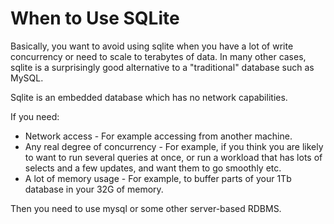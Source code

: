 # When to Use SQLite
Basically, you want to avoid using sqlite when you have a lot of write concurrency or need to scale to terabytes of data. In many other cases, sqlite is a surprisingly good alternative to a "traditional" database such as MySQL.

Sqlite is an embedded database which has no network capabilities.

If you need:
- Network access - For example accessing from another machine.
- Any real degree of concurrency - For example, if you think you are likely to want to run several queries at once, or run a workload that has lots of selects and a few updates, and want them to go smoothly etc.
- A lot of memory usage - For example, to buffer parts of your 1Tb database in your 32G of memory.

Then you need to use mysql or some other server-based RDBMS.


